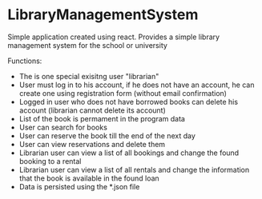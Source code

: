 # LibraryManagementSystem

Simple application created using react. Provides a simple library management system for the school or university

Functions:
  - The is one special exisitng user "librarian"
  - User must log in to his account, if he does not have an account, he can create one using registration form (without email confirmation)
  - Logged in user who does not have borrowed books can delete his account (librarian cannot delete its account)
  - List of the book is permament in the program data
  - User can search for books
  - User can reserve the book till the end of the next day
  - User can view reservations and delete them
  - Librarian user can view a list of all bookings and change the found booking to a rental
  - Librarian user can view a list of all rentals and change the information that the book is available in the found loan
  - Data is persisted using the *.json file

